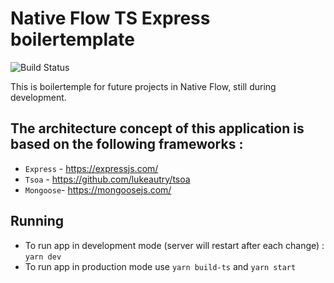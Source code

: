 # Native Flow TS Express boilertemplate 
![Build Status](https://travis-ci.org/dimitor115/express-ts-boilertemplate.svg?branch=master)

This is boilertemple for future projects in Native Flow, still during development.

## The architecture concept of this application is based on the following frameworks : 

* `Express` - https://expressjs.com/
* `Tsoa` - https://github.com/lukeautry/tsoa
* `Mongoose`- https://mongoosejs.com/

## Running

* To run app in development mode (server will restart after each change) : `yarn dev`
* To run app in production mode use `yarn build-ts` and `yarn start`


